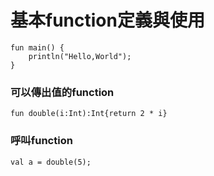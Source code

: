 # 基本function定義與使用
  
	fun main() {
	    println("Hello,World");
	}
### 可以傳出值的function
	fun double(i:Int):Int{return 2 * i}
### 呼叫function
	val a = double(5);


